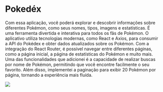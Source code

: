 <h1>Pokedéx</h1>
<p>Com essa aplicação, você poderá explorar e descobrir informações sobre diferentes Pokémon, como seus nomes, tipos, imagens e estatísticas. É uma ferramenta divertida e interativa para todos os fãs de Pokémon.
O aplicativo utiliza tecnologias modernas, como React e Axios, para consumir a API do Pokédex e obter dados atualizados sobre os Pokémon. Com a integração do React Router, é possível navegar entre diferentes páginas, como a página inicial, a página de estatísticas do Pokémon e muito mais.
Uma das funcionalidades que adicionei é a capacidade de realizar buscas por nome de Pokémon, permitindo que você encontre facilmente o seu favorito. Além disso, implementei a paginação para exibir 20 Pokémon por página, tornando a experiência mais fluída.</p>

![](https://cdn.discordapp.com/attachments/1073687277982728286/1131023529786212412/image.png)
